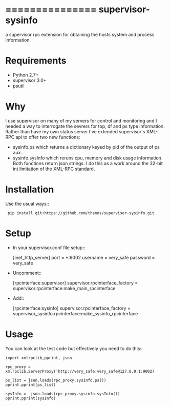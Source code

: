 ===============
supervisor-sysinfo
===============

a supervisor rpc extension for obtaining the hosts system and process information.


Requirements
============


* Python 2.7+
* supervisor 3.0+
* psutil




Why 
===

I use supervisor on many of my servers for control and monitoring and I needed a way to interrogate the sevrers for top, df and ps type information. Rather than have my own status server I've extended supervisor's XML-RPC api  to offer two new functions:
  * sysinfo.ps which returns a dictionary keyed by pid of the output of ps aux.
  * sysinfo.sysInfo which reruns cpu, memory and disk usage information.
  Both functions return json strings. I do this as a work around the 32-bit int limitation of the XML-RPC standard.



Installation
============

Use the usual ways::
    
     pip install git+https://github.com/thanos/supervisor-sysinfo.git





Setup
=====

* In your supervisor.conf file setup::

	[inet_http_server]
	port = *:9002
	username = very_safe
	password = very_safe

* Uncomment::
	
	[rpcinterface:supervisor]
	supervisor.rpcinterface_factory = supervisor.rpcinterface:make_main_rpcinterface

* Add::

	[rpcinterface:sysinfo]
	supervisor.rpcinterface_factory = supervisor_sysinfo.rpcinterface:make_sysinfo_rpcinterface






Usage
=====

You can look at the test code but effectively you need to do this::

	import xmlrpclib,pprint, json

	rpc_proxy =  xmlrpclib.ServerProxy('http://very_safe:very_safe@127.0.0.1:9002)

	ps_list = json.loads(rpc_proxy.sysinfo.ps())
	pprint.pprint(ps_list)

	sysInfo =  json.loads(rpc_proxy.sysinfo.sysInfo())
	pprint.pprint(sysInfo)